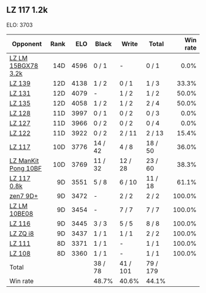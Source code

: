 ## LZ 117 1.2k ##

ELO: 3703

Opponent | Rank | ELO | Black | Write | Total | Win rate
---------|-----:|----:|-------|-------|-------|-------:
[LZ LM 15BGX78 3.2k](LZ%20LM%2015BGX78%203.2k.md) | 14D | 4596 | 0 / 1 | - | 0 / 1 | 0.0%
[LZ 139](LZ%20139.md) | 12D | 4138 | 1 / 2 | 0 / 1 | 1 / 3 | 33.3%
[LZ 131](LZ%20131.md) | 12D | 4079 | - | 1 / 2 | 1 / 2 | 50.0%
[LZ 135](LZ%20135.md) | 12D | 4058 | 1 / 2 | 1 / 2 | 2 / 4 | 50.0%
[LZ 128](LZ%20128.md) | 11D | 3997 | 0 / 1 | 0 / 2 | 0 / 3 | 0.0%
[LZ 127](LZ%20127.md) | 11D | 3966 | 0 / 2 | 0 / 2 | 0 / 4 | 0.0%
[LZ 122](LZ%20122.md) | 11D | 3922 | 0 / 2 | 2 / 11 | 2 / 13 | 15.4%
[LZ 117](LZ%20117.md) | 10D | 3776 | 14 / 42 | 4 / 8 | 18 / 50 | 36.0%
[LZ ManKit Pong 10BF](LZ%20ManKit%20Pong%2010BF.md) | 10D | 3769 | 11 / 32 | 12 / 28 | 23 / 60 | 38.3%
[LZ 117 0.8k](LZ%20117%200.8k.md) | 9D | 3551 | 5 / 8 | 6 / 10 | 11 / 18 | 61.1%
[zen7 9D+](zen7%209D+.md) | 9D | 3472 | - | 2 / 2 | 2 / 2 | 100.0%
[LZ LM 10BE08](LZ%20LM%2010BE08.md) | 9D | 3454 | - | 7 / 7 | 7 / 7 | 100.0%
[LZ 116](LZ%20116.md) | 9D | 3445 | 3 / 3 | 5 / 5 | 8 / 8 | 100.0%
[LZ ZQ i8](LZ%20ZQ%20i8.md) | 9D | 3437 | 1 / 1 | 1 / 1 | 2 / 2 | 100.0%
[LZ 111](LZ%20111.md) | 8D | 3371 | 1 / 1 | - | 1 / 1 | 100.0%
[LZ 108](LZ%20108.md) | 8D | 3360 | 1 / 1 | - | 1 / 1 | 100.0%
Total | | | 38 / 78 | 41 / 101 | 79 / 179 | 
Win rate| | | 48.7% | 40.6% | 44.1% | 
